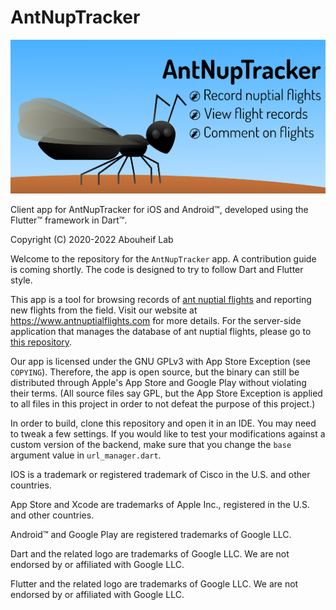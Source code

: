 # AntNupTracker

![AntNupTracker basic features](assets/feature_graphic/feature_graphic.png)

Client app for AntNupTracker for iOS and Android™, developed using the Flutter™ framework in Dart™.

Copyright (C) 2020-2022 Abouheif Lab

Welcome to the repository for the `AntNupTracker` app. A contribution guide is coming shortly. The code is designed to try to follow Dart and Flutter style.

This app is a tool for browsing records of [ant nuptial flights](https://www.antnuptialflights.com/about/) and reporting new flights from the field. Visit our website at https://www.antnuptialflights.com for more details. For the server-side application that manages the database of ant nuptial flights, please go to [this repository](https://github.com/bzrudski/antnuptracker-server/).

Our app is licensed under the GNU GPLv3 with App Store Exception (see `COPYING`). Therefore, the app is open source, but the binary can still be distributed through Apple's App Store and Google Play without violating their terms. (All source files say GPL, but the App Store Exception is applied to all files in this project in order to not defeat the purpose of this project.)

In order to build, clone this repository and open it in an IDE. You may need to tweak a few settings. If you would like to test your modifications against a custom version of the backend, make sure that you change the `base` argument value in `url_manager.dart`.

IOS is a trademark or registered trademark of Cisco in the U.S. and other countries.

App Store and Xcode are trademarks of Apple Inc., registered in the U.S. and other countries.

Android™ and Google Play are registered trademarks of Google LLC.

Dart and the related logo are trademarks of Google LLC. We are not endorsed by or affiliated with Google LLC.

Flutter and the related logo are trademarks of Google LLC. We are not endorsed by or affiliated with Google LLC.